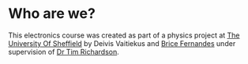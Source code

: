 Who are we?
===========

This electronics course was created as part of a physics project at [The University Of Sheffield](http://www.shef.ac.uk) by Deivis Vaitiekus and [Brice Fernandes](http://www.bricefernandes.com) under supervision of [Dr Tim Richardson](http://www.shef.ac.uk/physics/contacts/tim-richardson.html).

